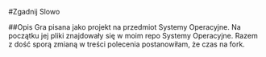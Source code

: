 #Zgadnij Slowo

##Opis
Gra pisana jako projekt na przedmiot Systemy Operacyjne. Na początku jej pliki znajdowały się w moim repo Systemy Operacyjne. Razem z dość sporą zmianą w treści polecenia postanowiłam, że czas na fork.

